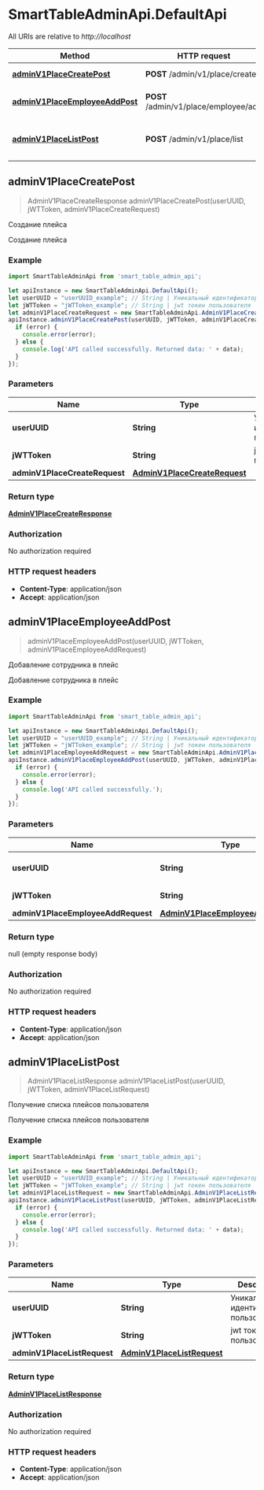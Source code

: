# SmartTableAdminApi.DefaultApi

All URIs are relative to *http://localhost*

Method | HTTP request | Description
------------- | ------------- | -------------
[**adminV1PlaceCreatePost**](DefaultApi.md#adminV1PlaceCreatePost) | **POST** /admin/v1/place/create | Создание плейса
[**adminV1PlaceEmployeeAddPost**](DefaultApi.md#adminV1PlaceEmployeeAddPost) | **POST** /admin/v1/place/employee/add | Добавление сотрудника в плейс
[**adminV1PlaceListPost**](DefaultApi.md#adminV1PlaceListPost) | **POST** /admin/v1/place/list | Получение списка плейсов пользователя



## adminV1PlaceCreatePost

> AdminV1PlaceCreateResponse adminV1PlaceCreatePost(userUUID, jWTToken, adminV1PlaceCreateRequest)

Создание плейса

Создание плейса

### Example

```javascript
import SmartTableAdminApi from 'smart_table_admin_api';

let apiInstance = new SmartTableAdminApi.DefaultApi();
let userUUID = "userUUID_example"; // String | Уникальный идентификатор пользователя
let jWTToken = "jWTToken_example"; // String | jwt токен пользователя
let adminV1PlaceCreateRequest = new SmartTableAdminApi.AdminV1PlaceCreateRequest(); // AdminV1PlaceCreateRequest | 
apiInstance.adminV1PlaceCreatePost(userUUID, jWTToken, adminV1PlaceCreateRequest, (error, data, response) => {
  if (error) {
    console.error(error);
  } else {
    console.log('API called successfully. Returned data: ' + data);
  }
});
```

### Parameters


Name | Type | Description  | Notes
------------- | ------------- | ------------- | -------------
 **userUUID** | **String**| Уникальный идентификатор пользователя | 
 **jWTToken** | **String**| jwt токен пользователя | 
 **adminV1PlaceCreateRequest** | [**AdminV1PlaceCreateRequest**](AdminV1PlaceCreateRequest.md)|  | 

### Return type

[**AdminV1PlaceCreateResponse**](AdminV1PlaceCreateResponse.md)

### Authorization

No authorization required

### HTTP request headers

- **Content-Type**: application/json
- **Accept**: application/json


## adminV1PlaceEmployeeAddPost

> adminV1PlaceEmployeeAddPost(userUUID, jWTToken, adminV1PlaceEmployeeAddRequest)

Добавление сотрудника в плейс

Добавление сотрудника в плейс

### Example

```javascript
import SmartTableAdminApi from 'smart_table_admin_api';

let apiInstance = new SmartTableAdminApi.DefaultApi();
let userUUID = "userUUID_example"; // String | Уникальный идентификатор пользователя
let jWTToken = "jWTToken_example"; // String | jwt токен пользователя
let adminV1PlaceEmployeeAddRequest = new SmartTableAdminApi.AdminV1PlaceEmployeeAddRequest(); // AdminV1PlaceEmployeeAddRequest | 
apiInstance.adminV1PlaceEmployeeAddPost(userUUID, jWTToken, adminV1PlaceEmployeeAddRequest, (error, data, response) => {
  if (error) {
    console.error(error);
  } else {
    console.log('API called successfully.');
  }
});
```

### Parameters


Name | Type | Description  | Notes
------------- | ------------- | ------------- | -------------
 **userUUID** | **String**| Уникальный идентификатор пользователя | 
 **jWTToken** | **String**| jwt токен пользователя | 
 **adminV1PlaceEmployeeAddRequest** | [**AdminV1PlaceEmployeeAddRequest**](AdminV1PlaceEmployeeAddRequest.md)|  | 

### Return type

null (empty response body)

### Authorization

No authorization required

### HTTP request headers

- **Content-Type**: application/json
- **Accept**: application/json


## adminV1PlaceListPost

> AdminV1PlaceListResponse adminV1PlaceListPost(userUUID, jWTToken, adminV1PlaceListRequest)

Получение списка плейсов пользователя

Получение списка плейсов пользователя

### Example

```javascript
import SmartTableAdminApi from 'smart_table_admin_api';

let apiInstance = new SmartTableAdminApi.DefaultApi();
let userUUID = "userUUID_example"; // String | Уникальный идентификатор пользователя
let jWTToken = "jWTToken_example"; // String | jwt токен пользователя
let adminV1PlaceListRequest = new SmartTableAdminApi.AdminV1PlaceListRequest(); // AdminV1PlaceListRequest | 
apiInstance.adminV1PlaceListPost(userUUID, jWTToken, adminV1PlaceListRequest, (error, data, response) => {
  if (error) {
    console.error(error);
  } else {
    console.log('API called successfully. Returned data: ' + data);
  }
});
```

### Parameters


Name | Type | Description  | Notes
------------- | ------------- | ------------- | -------------
 **userUUID** | **String**| Уникальный идентификатор пользователя | 
 **jWTToken** | **String**| jwt токен пользователя | 
 **adminV1PlaceListRequest** | [**AdminV1PlaceListRequest**](AdminV1PlaceListRequest.md)|  | 

### Return type

[**AdminV1PlaceListResponse**](AdminV1PlaceListResponse.md)

### Authorization

No authorization required

### HTTP request headers

- **Content-Type**: application/json
- **Accept**: application/json

